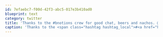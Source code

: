 ```yaml
---
id: 7efaebc7-f00d-42f3-abc5-017e3b410ad0
blueprint: text
category: twitter
title: 'Thanks to the #bnotions crew for good chat, beers and nachos. @PHHjack @nickwynja'
caption: 'Thanks to the <span class="hashtag hashtag_local">#<a href="http://tweettemp.darylchymko.ca/?tag=bnotions">bnotions</a> crew for good chat, beers and nachos. @PHHjack <span class="username username_linked">@<a href="https://twitter.com/nickwynja" title="Nick Wynja">nickwynja</a></span>'
---
```

